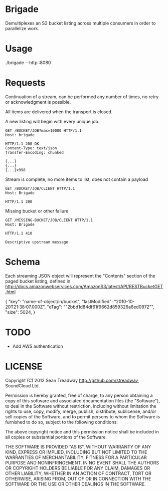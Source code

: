 # Brigade

Demultiplexes an S3 bucket listing across multiple consumers in order to parallelize work.

# Usage

./brigade --http :8080

# Requests

Continuation of a stream, can be performed any number of times, no retry or
acknowledgment is possible.

All items are delivered when the transport is closed.

A new listing will begin with every unique job.

```
GET /BUCKET/JOB?max=10000 HTTP/1.1
Host: brigade

HTTP/1.1 200 OK
Content-Type: text/json
Transfer-Encoding: chunked

{...}
{...}
{...}x998
```

Stream is complete, no more items to list, does not contain a payload

```
GET /BUCKET/JOB/CLIENT HTTP/1.1
Host: Brigade

HTTP/1.1 200
```

Missing bucket or other failure

```
GET /MISSING-BUCKET/JOB/CLIENT HTTP/1.1
Host: Brigade

HTTP/1.1 410

Descriptive upstream message
```

# Schema

Each streaming JSON object will represent the "Contents" section of the paged
bucket listing, defined in
http://docs.amazonwebservices.com/AmazonS3/latest/API/RESTBucketGET.html

{
  "key": "name-of-object/in/bucket",
  "lastModified": "2010-10-20T21:38:07.000Z",
  "eTag": "\"2bbd1d84df61f9662d859326a6ed0972\"",
  "size": 5024,
}

# TODO

 * Add AWS authentication

# LICENSE

Copyright (C) 2012 Sean Treadway <http://github.com/streadway>, SoundCloud Ltd.

Permission is hereby granted, free of charge, to any person obtaining a copy of
this software and associated documentation files (the "Software"), to deal in
the Software without restriction, including without limitation the rights to
use, copy, modify, merge, publish, distribute, sublicense, and/or sell copies
of the Software, and to permit persons to whom the Software is furnished to do
so, subject to the following conditions:

The above copyright notice and this permission notice shall be included in all
copies or substantial portions of the Software.

THE SOFTWARE IS PROVIDED "AS IS", WITHOUT WARRANTY OF ANY KIND, EXPRESS OR
IMPLIED, INCLUDING BUT NOT LIMITED TO THE WARRANTIES OF MERCHANTABILITY,
FITNESS FOR A PARTICULAR PURPOSE AND NONINFRINGEMENT. IN NO EVENT SHALL THE
AUTHORS OR COPYRIGHT HOLDERS BE LIABLE FOR ANY CLAIM, DAMAGES OR OTHER
LIABILITY, WHETHER IN AN ACTION OF CONTRACT, TORT OR OTHERWISE, ARISING FROM,
OUT OF OR IN CONNECTION WITH THE SOFTWARE OR THE USE OR OTHER DEALINGS IN THE
SOFTWARE.
